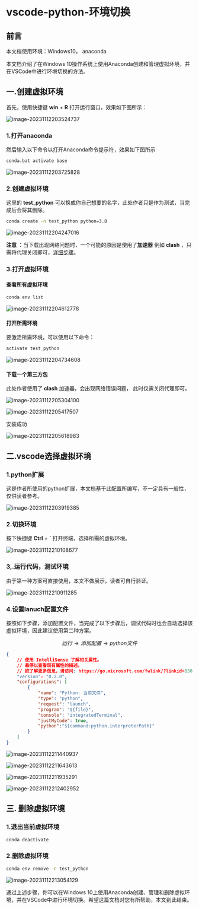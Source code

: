# vscode-python-环境切换

## 前言

本文档使用环境：Windows10， anaconda

本文档介绍了在Windows 10操作系统上使用Anaconda创建和管理虚拟环境，并在VSCode中进行环境切换的方法。



## 一.创建虚拟环境

首先，使用快捷键 **win** + **R** 打开运行窗口，效果如下图所示：

![image-20231112203524737](vscode-python-环境切换.assets/image-20231112203524737.png)

### 1.打开anaconda

然后输入以下命令以打开Anaconda命令提示符，效果如下图所示

```cmd
conda.bat activate base
```

![image-20231112203725828](vscode-python-环境切换.assets/image-20231112203725828.png)



### 2.创建虚拟环境

这里的 **test_python** 可以换成你自己想要的名字，此处作者只是作为测试，当完成后会将其删除。

```cmd
conda create -n test_python python=3.8
```



![image-20231112204247016](vscode-python-环境切换.assets/image-20231112204247016.png)



**注意** ：当下载出现网络问题时，一个可能的原因是使用了**加速器** 例如 **clash** ，只需将代理关闭即可，[详细步骤](###下载一个第三方包)。



### 3.打开虚拟环境

#### 查看所有虚拟环境

```cmd
conda env list
```

![image-20231112204612778](vscode-python-环境切换.assets/image-20231112204612778.png)



#### 打开所需环境

要激活所需环境，可以使用以下命令：

```cmd
activate test_python
```

![image-20231112204734608](vscode-python-环境切换.assets/image-20231112204734608.png)



#### 下载一个第三方包

此处作者使用了 **clash** 加速器，会出现网络错误问题， 此时仅需关闭代理即可。

![image-20231112205304100](vscode-python-环境切换.assets/image-20231112205304100.png)

![image-20231112205417507](vscode-python-环境切换.assets/image-20231112205417507.png)

安装成功

![image-20231112205618983](vscode-python-环境切换.assets/image-20231112205618983.png)



## 二.vscode选择虚拟环境

### 1.python扩展

这是作者所使用的python扩展，本文档基于此配置所编写，不一定具有一般性，仅供读者参考。

![image-20231112203919385](vscode-python-环境切换.assets/image-20231112203919385.png)



### 2.切换环境

按下快捷键 **Ctrl** + **`** 打开终端，选择所需的虚拟环境。

![image-20231112210108677](vscode-python-环境切换.assets/image-20231112210108677.png)

### 3,.运行代码，测试环境

由于第一种方案可直接使用，本文不做展示，读者可自行验证。

![image-20231112210911285](vscode-python-环境切换.assets/image-20231112210911285.png)



### 4.设置lanuch配置文件

按照如下步骤，添加配置文件，当完成了以下步骤后，调试代码时也会自动选择该虚拟环境，因此建议使用第二种方案。


$$
运行 \rightarrow 添加配置 \rightarrow python文件
$$

```json
{
    // 使用 IntelliSense 了解相关属性。 
    // 悬停以查看现有属性的描述。
    // 欲了解更多信息，请访问: https://go.microsoft.com/fwlink/?linkid=830387
    "version": "0.2.0",
    "configurations": [
        {
            "name": "Python: 当前文件",
            "type": "python",
            "request": "launch",
            "program": "${file}",
            "console": "integratedTerminal",
            "justMyCode": true,
            "python":"${command:python.interpreterPath}"
        }
    ]
}
```



![image-20231112211440937](vscode-python-环境切换.assets/image-20231112211440937.png)

![image-20231112211643613](vscode-python-环境切换.assets/image-20231112211643613.png)

![image-20231112211935291](vscode-python-环境切换.assets/image-20231112211935291.png)

![image-20231112212402952](vscode-python-环境切换.assets/image-20231112212402952.png)



## 三. 删除虚拟环境

### 1.退出当前虚拟环境

```cmd
conda deactivate
```



### 2.删除虚拟环境

```cmd
conda env remove -n test_python
```



![image-20231112213054129](vscode-python-环境切换.assets/image-20231112213054129.png)



通过上述步骤，你可以在Windows 10上使用Anaconda创建、管理和删除虚拟环境，并在VSCode中进行环境切换。希望这篇文档对您有所帮助，本文到此结束。